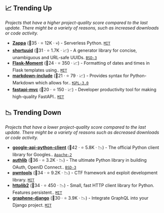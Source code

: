 ## 📈 Trending Up

_Projects that have a higher project-quality score compared to the last update. There might be a variety of reasons, such as increased downloads or code activity._

- <b><a href="https://github.com/Miserlou/Zappa">Zappa</a></b> (🥈35 ·  ⭐ 12K · 💀) - Serverless Python. <code><a href="http://bit.ly/34MBwT8">MIT</a></code>
- <b><a href="https://github.com/skorokithakis/shortuuid">shortuuid</a></b> (🥈31 ·  ⭐ 1.7K · 📈) - A generator library for concise, unambiguous and URL-safe UUIDs. <code><a href="http://bit.ly/3aKzpTv">BSD-3</a></code>
- <b><a href="https://github.com/miguelgrinberg/Flask-Moment">Flask-Moment</a></b> (🥉24 ·  ⭐ 350 · 📈) - Formatting of dates and times in Flask templates using.. <code><a href="http://bit.ly/34MBwT8">MIT</a></code> <code><img src="https://flask.palletsprojects.com/en/1.1.x/_static/flask-icon.png" style="display:inline;" width="13" height="13"></code>
- <b><a href="https://github.com/cmacmackin/markdown-include">markdown-include</a></b> (🥉21 ·  ⭐ 79 · 📈) - Provides syntax for Python-Markdown which allows for.. <code><a href="http://bit.ly/2M0xdwT">❗️GPL-3.0</a></code>
- <b><a href="https://github.com/rszamszur/fastapi-mvc">fastapi-mvc</a></b> (🥈20 ·  ⭐ 150 · 📈) - Developer productivity tool for making high-quality FastAPI.. <code><a href="http://bit.ly/34MBwT8">MIT</a></code> <code><img src="https://fastapi.tiangolo.com/img/favicon.png" style="display:inline;" width="13" height="13"></code>

## 📉 Trending Down

_Projects that have a lower project-quality score compared to the last update. There might be a variety of reasons such as decreased downloads or code activity._

- <b><a href="https://github.com/googleapis/google-api-python-client">google-api-python-client</a></b> (🥇42 ·  ⭐ 5.8K · 📉) - The official Python client library for Googles.. <code><a href="http://bit.ly/3nYMfla">Apache-2</a></code>
- <b><a href="https://github.com/lepture/authlib">authlib</a></b> (🥈36 ·  ⭐ 3.2K · 📉) - The ultimate Python library in building OAuth, OpenID Connect.. <code><a href="http://bit.ly/3aKzpTv">BSD-3</a></code>
- <b><a href="https://github.com/Gallopsled/pwntools">pwntools</a></b> (🥈34 ·  ⭐ 9.2K · 📉) - CTF framework and exploit development library. <code><a href="http://bit.ly/34MBwT8">MIT</a></code>
- <b><a href="https://github.com/httplib2/httplib2">httplib2</a></b> (🥈34 ·  ⭐ 450 · 📉) - Small, fast HTTP client library for Python. Features persistent.. <code><a href="http://bit.ly/34MBwT8">MIT</a></code>
- <b><a href="https://github.com/graphql-python/graphene-django">graphene-django</a></b> (🥈30 ·  ⭐ 3.9K · 📉) - Integrate GraphQL into your Django project. <code><a href="http://bit.ly/34MBwT8">MIT</a></code> <code><img src="https://static.djangoproject.com/img/icon-touch.e4872c4da341.png" style="display:inline;" width="13" height="13"></code> <code><img src="https://graphql.org/img/logo.svg" style="display:inline;" width="13" height="13"></code>


